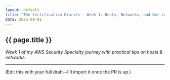 ```yaml
---
layout: default
title: "The Certification Diaries — Week 1: Hosts, Networks, and Not Losing It"
date: 2025-08-01
---
```


<section class="section">
  <div class="container">
    <h1>{{ page.title }}</h1>
    <p><em>Week 1 of my AWS Security Specialty journey with practical tips on hosts & networks.</em></p>
    <hr/>
    <div class="content">
      <p>(Edit this with your full draft—I'll import it once the PR is up.)</p>
    </div>
  </div>
</section>
